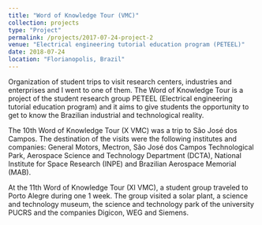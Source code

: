 ```yaml
---
title: "Word of Knowledge Tour (VMC)"
collection: projects
type: "Project"
permalink: /projects/2017-07-24-project-2
venue: "Electrical engineering tutorial education program (PETEEL)"
date: 2018-07-24
location: "Florianopolis, Brazil"
---
```


Organization of student trips to visit research centers, industries and enterprises and I went to one of them. The Word of Knowledge Tour is a project of the student research group PETEEL (Electrical engineering tutorial education program) and it aims to give students the opportunity to get to know the Brazilian industrial and technological reality. 

The 10th Word of Knowledge Tour (X VMC) was a trip to São José dos Campos. The destination of the visits were the following institutes and companies: General Motors, Mectron, São José dos Campos Technological Park, Aerospace Science and Technology Department (DCTA), National Institute for Space Research (INPE) and Brazilian Aerospace Memorial (MAB).

At the 11th Word of Knowledge Tour (XI VMC), a student group traveled to Porto Alegre during one 1 week. The group visited a solar plant, a science and technology museum, the science and technology park of the university PUCRS and the companies Digicon, WEG and Siemens. 
